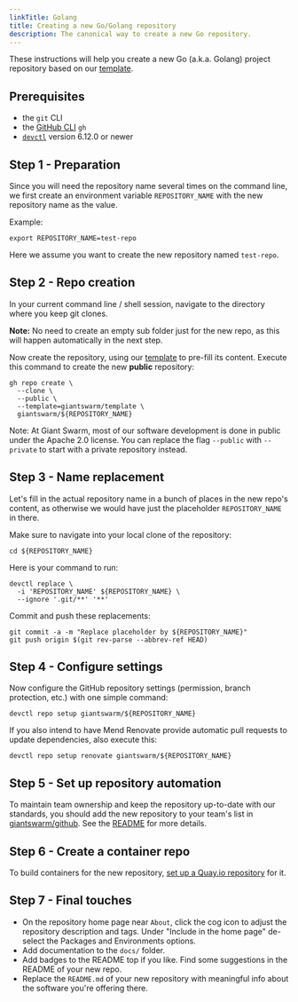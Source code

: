 ```yaml
---
linkTitle: Golang
title: Creating a new Go/Golang repository
description: The canonical way to create a new Go repository.
---
```


These instructions will help you create a new Go (a.k.a. Golang) project repository based on our [template](https://github.com/giantswarm/template).

## Prerequisites

- the `git` CLI
- the [GitHub CLI](https://cli.github.com/) `gh`
- [`devctl`](https://github.com/giantswarm/devctl) version 6.12.0 or newer

## Step 1 - Preparation

Since you will need the repository name several times on the command line, we first create an environment variable `REPOSITORY_NAME` with the new repository name as the value.

Example:

```nohighlight
export REPOSITORY_NAME=test-repo
```

Here we assume you want to create the new repository named `test-repo`.

## Step 2 - Repo creation

In your current command line / shell session, navigate to the directory where you keep git clones.

**Note:** No need to create an empty sub folder just for the new repo, as this will happen automatically in the next step.

Now create the repository, using our [template](https://github.com/giantswarm/template) to pre-fill its content. Execute this command to create the new **public** repository:

```nohighlight
gh repo create \
  --clone \
  --public \
  --template=giantswarm/template \
  giantswarm/${REPOSITORY_NAME}
```

Note: At Giant Swarm, most of our software development is done in public under the Apache 2.0 license. You can replace the flag `--public` with `--private` to start with a private repository instead.

## Step 3 - Name replacement

Let's fill in the actual repository name in a bunch of places in the new repo's content, as otherwise we would have just the placeholder `REPOSITORY_NAME` in there.

Make sure to navigate into your local clone of the repository:

```nohighlight
cd ${REPOSITORY_NAME}
```

Here is your command to run:

```nohighlight
devctl replace \
  -i 'REPOSITORY_NAME' ${REPOSITORY_NAME} \
  --ignore '.git/**' '**'
```

Commit and push these replacements:

```nohighlight
git commit -a -m "Replace placeholder by ${REPOSITORY_NAME}"
git push origin $(git rev-parse --abbrev-ref HEAD)
```

## Step 4 - Configure settings

Now configure the GitHub repository settings (permission, branch protection, etc.) with one simple command:

```nohighlight
devctl repo setup giantswarm/${REPOSITORY_NAME}
```

If you also intend to have Mend Renovate provide automatic pull requests to update dependencies, also execute this:

```nohighlight
devctl repo setup renovate giantswarm/${REPOSITORY_NAME}
```

## Step 5 - Set up repository automation

To maintain team ownership and keep the repository up-to-date with our standards, you should add the new repository to your team's list in [giantswarm/github](https://github.com/giantswarm/github/tree/main/repositories). See the [README](https://github.com/giantswarm/github) for more details.

## Step 6 - Create a container repo

To build containers for the new repository, [set up a Quay.io repository](https://intranet.giantswarm.io/docs/dev-and-releng/container-registry/) for it.

## Step 7 - Final touches

- On the repository home page near `About`, click the cog icon to adjust the repository description and tags. Under "Include in the home page" de-select the Packages and Environments options.
- Add documentation to the `docs/` folder.
- Add badges to the README top if you like. Find some suggestions in the README of your new repo.
- Replace the `README.md` of your new repository with meaningful info about the software you're offering there.
